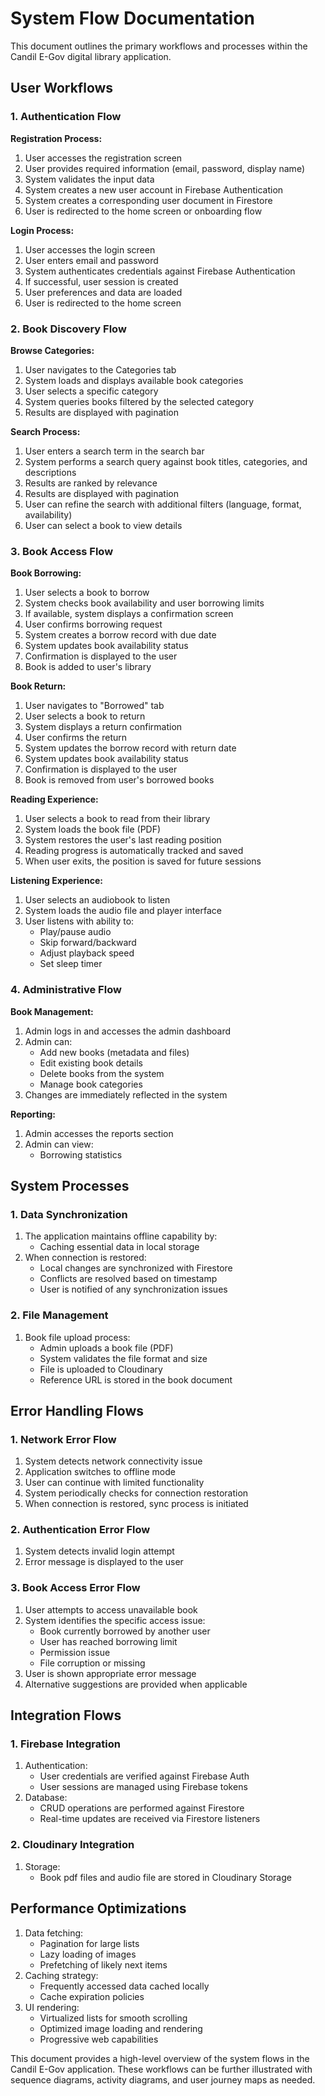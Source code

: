 # System Flow Documentation

This document outlines the primary workflows and processes within the Candil E-Gov digital library application.

## User Workflows

### 1. Authentication Flow

**Registration Process:**
1. User accesses the registration screen
2. User provides required information (email, password, display name)
3. System validates the input data
4. System creates a new user account in Firebase Authentication
5. System creates a corresponding user document in Firestore
6. User is redirected to the home screen or onboarding flow

**Login Process:**
1. User accesses the login screen
2. User enters email and password
3. System authenticates credentials against Firebase Authentication
4. If successful, user session is created
5. User preferences and data are loaded
6. User is redirected to the home screen

### 2. Book Discovery Flow

**Browse Categories:**
1. User navigates to the Categories tab
2. System loads and displays available book categories
3. User selects a specific category
4. System queries books filtered by the selected category
5. Results are displayed with pagination

**Search Process:**
1. User enters a search term in the search bar
2. System performs a search query against book titles, categories, and descriptions
3. Results are ranked by relevance
4. Results are displayed with pagination
5. User can refine the search with additional filters (language, format, availability)
6. User can select a book to view details

### 3. Book Access Flow

**Book Borrowing:**
1. User selects a book to borrow
2. System checks book availability and user borrowing limits
3. If available, system displays a confirmation screen
4. User confirms borrowing request
5. System creates a borrow record with due date
6. System updates book availability status
7. Confirmation is displayed to the user
8. Book is added to user's library

**Book Return:**
1. User navigates to "Borrowed" tab
2. User selects a book to return
3. System displays a return confirmation
4. User confirms the return
5. System updates the borrow record with return date
6. System updates book availability status
7. Confirmation is displayed to the user
8. Book is removed from user's borrowed books

**Reading Experience:**
1. User selects a book to read from their library
2. System loads the book file (PDF)
3. System restores the user's last reading position
4. Reading progress is automatically tracked and saved
5. When user exits, the position is saved for future sessions

**Listening Experience:**
1. User selects an audiobook to listen
2. System loads the audio file and player interface
3. User listens with ability to:
   - Play/pause audio
   - Skip forward/backward
   - Adjust playback speed
   - Set sleep timer

### 4. Administrative Flow

**Book Management:**
1. Admin logs in and accesses the admin dashboard
2. Admin can:
   - Add new books (metadata and files)
   - Edit existing book details
   - Delete books from the system
   - Manage book categories
3. Changes are immediately reflected in the system

**Reporting:**
1. Admin accesses the reports section
2. Admin can view:
   - Borrowing statistics

## System Processes

### 1. Data Synchronization

1. The application maintains offline capability by:
   - Caching essential data in local storage
2. When connection is restored:
   - Local changes are synchronized with Firestore
   - Conflicts are resolved based on timestamp
   - User is notified of any synchronization issues

### 2. File Management

1. Book file upload process:
   - Admin uploads a book file (PDF)
   - System validates the file format and size
   - File is uploaded to Cloudinary
   - Reference URL is stored in the book document

## Error Handling Flows

### 1. Network Error Flow

1. System detects network connectivity issue
2. Application switches to offline mode
3. User can continue with limited functionality
4. System periodically checks for connection restoration
5. When connection is restored, sync process is initiated

### 2. Authentication Error Flow

1. System detects invalid login attempt
2. Error message is displayed to the user

### 3. Book Access Error Flow

1. User attempts to access unavailable book
2. System identifies the specific access issue:
   - Book currently borrowed by another user
   - User has reached borrowing limit
   - Permission issue
   - File corruption or missing
3. User is shown appropriate error message
4. Alternative suggestions are provided when applicable

## Integration Flows

### 1. Firebase Integration

1. Authentication:
   - User credentials are verified against Firebase Auth
   - User sessions are managed using Firebase tokens
2. Database:
   - CRUD operations are performed against Firestore
   - Real-time updates are received via Firestore listeners

### 2. Cloudinary Integration

1. Storage:
   - Book pdf files and audio file are stored in Cloudinary Storage

## Performance Optimizations

1. Data fetching:
   - Pagination for large lists
   - Lazy loading of images
   - Prefetching of likely next items
2. Caching strategy:
   - Frequently accessed data cached locally
   - Cache expiration policies
3. UI rendering:
   - Virtualized lists for smooth scrolling
   - Optimized image loading and rendering
   - Progressive web capabilities

This document provides a high-level overview of the system flows in the Candil E-Gov application. These workflows can be further illustrated with sequence diagrams, activity diagrams, and user journey maps as needed. 
